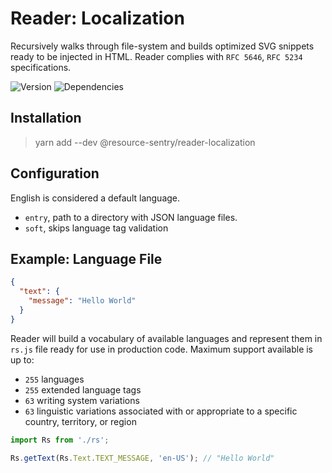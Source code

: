 # Reader: Localization

Recursively walks through file-system and builds optimized SVG snippets ready to be injected in HTML.
Reader complies with `RFC 5646`, `RFC 5234` specifications.

![Version](https://img.shields.io/npm/v/@resource-sentry/reader-localization.svg)
![Dependencies](https://david-dm.org/resource-sentry/reader-localization.svg)

## Installation

> yarn add --dev @resource-sentry/reader-localization

## Configuration

English is considered a default language.

- `entry`, path to a directory with JSON language files.
- `soft`, skips language tag validation

## Example: Language File

```json
{
  "text": {
    "message": "Hello World"
  }
}
```

Reader will build a vocabulary of available languages and represent them in `rs.js` file ready for use in production code.
Maximum support available is up to:

- `255` languages
- `255` extended language tags
- `63` writing system variations
- `63` linguistic variations associated with or appropriate to a specific country, territory, or region

```javascript
import Rs from './rs';

Rs.getText(Rs.Text.TEXT_MESSAGE, 'en-US'); // "Hello World"
```
